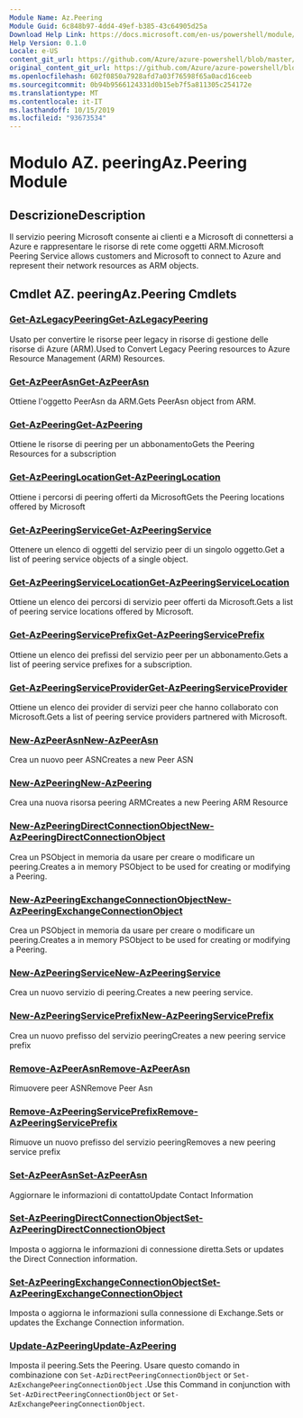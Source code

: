 ```yaml
---
Module Name: Az.Peering
Module Guid: 6c848b97-4dd4-49ef-b385-43c64905d25a
Download Help Link: https://docs.microsoft.com/en-us/powershell/module/az.peering.md
Help Version: 0.1.0
Locale: e-US
content_git_url: https://github.com/Azure/azure-powershell/blob/master/src/Peering/Peering/help/Az.Peering.md
original_content_git_url: https://github.com/Azure/azure-powershell/blob/master/src/Peering/Peering/help/Az.Peering.md
ms.openlocfilehash: 602f0850a7928afd7a03f76598f65a0acd16ceeb
ms.sourcegitcommit: 0b94b9566124331d0b15eb7f5a811305c254172e
ms.translationtype: MT
ms.contentlocale: it-IT
ms.lasthandoff: 10/15/2019
ms.locfileid: "93673534"
---
```

# <span data-ttu-id="094a7-101">Modulo AZ. peering</span><span class="sxs-lookup"><span data-stu-id="094a7-101">Az.Peering Module</span></span>
## <span data-ttu-id="094a7-102">Descrizione</span><span class="sxs-lookup"><span data-stu-id="094a7-102">Description</span></span>
<span data-ttu-id="094a7-103">Il servizio peering Microsoft consente ai clienti e a Microsoft di connettersi a Azure e rappresentare le risorse di rete come oggetti ARM.</span><span class="sxs-lookup"><span data-stu-id="094a7-103">Microsoft Peering Service allows customers and Microsoft to connect to Azure and represent their network resources as ARM objects.</span></span>

## <span data-ttu-id="094a7-104">Cmdlet AZ. peering</span><span class="sxs-lookup"><span data-stu-id="094a7-104">Az.Peering Cmdlets</span></span>
### [<span data-ttu-id="094a7-105">Get-AzLegacyPeering</span><span class="sxs-lookup"><span data-stu-id="094a7-105">Get-AzLegacyPeering</span></span>](Get-AzLegacyPeering.md)
<span data-ttu-id="094a7-106">Usato per convertire le risorse peer legacy in risorse di gestione delle risorse di Azure (ARM).</span><span class="sxs-lookup"><span data-stu-id="094a7-106">Used to Convert Legacy Peering resources to Azure Resource Management (ARM) Resources.</span></span> 

### [<span data-ttu-id="094a7-107">Get-AzPeerAsn</span><span class="sxs-lookup"><span data-stu-id="094a7-107">Get-AzPeerAsn</span></span>](Get-AzPeerAsn.md)
<span data-ttu-id="094a7-108">Ottiene l'oggetto PeerAsn da ARM.</span><span class="sxs-lookup"><span data-stu-id="094a7-108">Gets PeerAsn object from ARM.</span></span>

### [<span data-ttu-id="094a7-109">Get-AzPeering</span><span class="sxs-lookup"><span data-stu-id="094a7-109">Get-AzPeering</span></span>](Get-AzPeering.md)
<span data-ttu-id="094a7-110">Ottiene le risorse di peering per un abbonamento</span><span class="sxs-lookup"><span data-stu-id="094a7-110">Gets the Peering Resources for a subscription</span></span>

### [<span data-ttu-id="094a7-111">Get-AzPeeringLocation</span><span class="sxs-lookup"><span data-stu-id="094a7-111">Get-AzPeeringLocation</span></span>](Get-AzPeeringLocation.md)
<span data-ttu-id="094a7-112">Ottiene i percorsi di peering offerti da Microsoft</span><span class="sxs-lookup"><span data-stu-id="094a7-112">Gets the Peering locations offered by Microsoft</span></span>

### [<span data-ttu-id="094a7-113">Get-AzPeeringService</span><span class="sxs-lookup"><span data-stu-id="094a7-113">Get-AzPeeringService</span></span>](Get-AzPeeringService.md)
<span data-ttu-id="094a7-114">Ottenere un elenco di oggetti del servizio peer di un singolo oggetto.</span><span class="sxs-lookup"><span data-stu-id="094a7-114">Get a list of peering service objects of a single object.</span></span>

### [<span data-ttu-id="094a7-115">Get-AzPeeringServiceLocation</span><span class="sxs-lookup"><span data-stu-id="094a7-115">Get-AzPeeringServiceLocation</span></span>](Get-AzPeeringServiceLocation.md)
<span data-ttu-id="094a7-116">Ottiene un elenco dei percorsi di servizio peer offerti da Microsoft.</span><span class="sxs-lookup"><span data-stu-id="094a7-116">Gets a list of peering service locations offered by Microsoft.</span></span>

### [<span data-ttu-id="094a7-117">Get-AzPeeringServicePrefix</span><span class="sxs-lookup"><span data-stu-id="094a7-117">Get-AzPeeringServicePrefix</span></span>](Get-AzPeeringServicePrefix.md)
<span data-ttu-id="094a7-118">Ottiene un elenco dei prefissi del servizio peer per un abbonamento.</span><span class="sxs-lookup"><span data-stu-id="094a7-118">Gets a list of peering service prefixes for a subscription.</span></span>

### [<span data-ttu-id="094a7-119">Get-AzPeeringServiceProvider</span><span class="sxs-lookup"><span data-stu-id="094a7-119">Get-AzPeeringServiceProvider</span></span>](Get-AzPeeringServiceProvider.md)
<span data-ttu-id="094a7-120">Ottiene un elenco dei provider di servizi peer che hanno collaborato con Microsoft.</span><span class="sxs-lookup"><span data-stu-id="094a7-120">Gets a list of peering service providers partnered with Microsoft.</span></span>

### [<span data-ttu-id="094a7-121">New-AzPeerAsn</span><span class="sxs-lookup"><span data-stu-id="094a7-121">New-AzPeerAsn</span></span>](New-AzPeerAsn.md)
<span data-ttu-id="094a7-122">Crea un nuovo peer ASN</span><span class="sxs-lookup"><span data-stu-id="094a7-122">Creates a new Peer ASN</span></span> 

### [<span data-ttu-id="094a7-123">New-AzPeering</span><span class="sxs-lookup"><span data-stu-id="094a7-123">New-AzPeering</span></span>](New-AzPeering.md)
<span data-ttu-id="094a7-124">Crea una nuova risorsa peering ARM</span><span class="sxs-lookup"><span data-stu-id="094a7-124">Creates a new Peering ARM Resource</span></span>

### [<span data-ttu-id="094a7-125">New-AzPeeringDirectConnectionObject</span><span class="sxs-lookup"><span data-stu-id="094a7-125">New-AzPeeringDirectConnectionObject</span></span>](New-AzPeeringDirectConnectionObject.md)
<span data-ttu-id="094a7-126">Crea un PSObject in memoria da usare per creare o modificare un peering.</span><span class="sxs-lookup"><span data-stu-id="094a7-126">Creates a in memory PSObject to be used for creating or modifying a Peering.</span></span>

### [<span data-ttu-id="094a7-127">New-AzPeeringExchangeConnectionObject</span><span class="sxs-lookup"><span data-stu-id="094a7-127">New-AzPeeringExchangeConnectionObject</span></span>](New-AzPeeringExchangeConnectionObject.md)
<span data-ttu-id="094a7-128">Crea un PSObject in memoria da usare per creare o modificare un peering.</span><span class="sxs-lookup"><span data-stu-id="094a7-128">Creates a in memory PSObject to be used for creating or modifying a Peering.</span></span>

### [<span data-ttu-id="094a7-129">New-AzPeeringService</span><span class="sxs-lookup"><span data-stu-id="094a7-129">New-AzPeeringService</span></span>](New-AzPeeringService.md)
<span data-ttu-id="094a7-130">Crea un nuovo servizio di peering.</span><span class="sxs-lookup"><span data-stu-id="094a7-130">Creates a new peering service.</span></span>

### [<span data-ttu-id="094a7-131">New-AzPeeringServicePrefix</span><span class="sxs-lookup"><span data-stu-id="094a7-131">New-AzPeeringServicePrefix</span></span>](New-AzPeeringServicePrefix.md)
<span data-ttu-id="094a7-132">Crea un nuovo prefisso del servizio peering</span><span class="sxs-lookup"><span data-stu-id="094a7-132">Creates a new peering service prefix</span></span>

### [<span data-ttu-id="094a7-133">Remove-AzPeerAsn</span><span class="sxs-lookup"><span data-stu-id="094a7-133">Remove-AzPeerAsn</span></span>](Remove-AzPeerAsn.md)
<span data-ttu-id="094a7-134">Rimuovere peer ASN</span><span class="sxs-lookup"><span data-stu-id="094a7-134">Remove Peer Asn</span></span>

### [<span data-ttu-id="094a7-135">Remove-AzPeeringServicePrefix</span><span class="sxs-lookup"><span data-stu-id="094a7-135">Remove-AzPeeringServicePrefix</span></span>](Remove-AzPeeringServicePrefix.md)
<span data-ttu-id="094a7-136">Rimuove un nuovo prefisso del servizio peering</span><span class="sxs-lookup"><span data-stu-id="094a7-136">Removes a new peering service prefix</span></span>

### [<span data-ttu-id="094a7-137">Set-AzPeerAsn</span><span class="sxs-lookup"><span data-stu-id="094a7-137">Set-AzPeerAsn</span></span>](Set-AzPeerAsn.md)
<span data-ttu-id="094a7-138">Aggiornare le informazioni di contatto</span><span class="sxs-lookup"><span data-stu-id="094a7-138">Update Contact Information</span></span>

### [<span data-ttu-id="094a7-139">Set-AzPeeringDirectConnectionObject</span><span class="sxs-lookup"><span data-stu-id="094a7-139">Set-AzPeeringDirectConnectionObject</span></span>](Set-AzPeeringDirectConnectionObject.md)
<span data-ttu-id="094a7-140">Imposta o aggiorna le informazioni di connessione diretta.</span><span class="sxs-lookup"><span data-stu-id="094a7-140">Sets or updates the Direct Connection information.</span></span> 

### [<span data-ttu-id="094a7-141">Set-AzPeeringExchangeConnectionObject</span><span class="sxs-lookup"><span data-stu-id="094a7-141">Set-AzPeeringExchangeConnectionObject</span></span>](Set-AzPeeringExchangeConnectionObject.md)
<span data-ttu-id="094a7-142">Imposta o aggiorna le informazioni sulla connessione di Exchange.</span><span class="sxs-lookup"><span data-stu-id="094a7-142">Sets or updates the Exchange Connection information.</span></span> 

### [<span data-ttu-id="094a7-143">Update-AzPeering</span><span class="sxs-lookup"><span data-stu-id="094a7-143">Update-AzPeering</span></span>](Update-AzPeering.md)
<span data-ttu-id="094a7-144">Imposta il peering.</span><span class="sxs-lookup"><span data-stu-id="094a7-144">Sets the Peering.</span></span> <span data-ttu-id="094a7-145">Usare questo comando in combinazione con `Set-AzDirectPeeringConnectionObject` or `Set-AzExchangePeeringConnectionObject` .</span><span class="sxs-lookup"><span data-stu-id="094a7-145">Use this Command in conjunction with `Set-AzDirectPeeringConnectionObject` or `Set-AzExchangePeeringConnectionObject`.</span></span>

